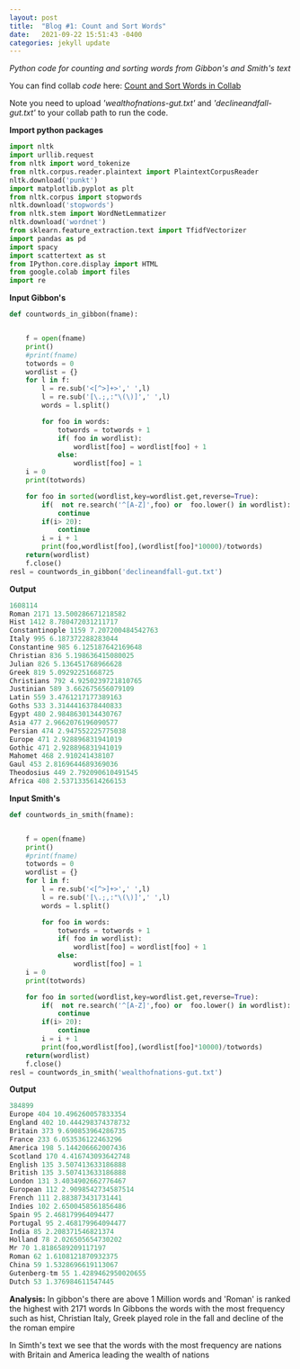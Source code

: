 ```yaml
---
layout: post
title:  "Blog #1: Count and Sort Words"
date:   2021-09-22 15:51:43 -0400
categories: jekyll update
---
```

*Python code for counting and sorting words from Gibbon's and Smith's text*

You can find collab *code* here:
[Count and Sort Words in Collab](https://colab.research.google.com/drive/10XYAnH-ZLkQWIex45-LszVp6JHz7XhCC?usp=sharing)

Note you need to upload *'wealthofnations-gut.txt'* and *'declineandfall-gut.txt'* to your collab path to run the code.

**Import python packages**
```python
import nltk
import urllib.request
from nltk import word_tokenize
from nltk.corpus.reader.plaintext import PlaintextCorpusReader
nltk.download('punkt')
import matplotlib.pyplot as plt
from nltk.corpus import stopwords
nltk.download('stopwords')
from nltk.stem import WordNetLemmatizer
nltk.download('wordnet')
from sklearn.feature_extraction.text import TfidfVectorizer
import pandas as pd
import spacy
import scattertext as st
from IPython.core.display import HTML
from google.colab import files
import re
```


**Input Gibbon's**
```python
def countwords_in_gibbon(fname):


    f = open(fname)
    print()
    #print(fname)
    totwords = 0
    wordlist = {}
    for l in f:
        l = re.sub('<[^>]+>',' ',l)
        l = re.sub('[\.;,:"\(\)]',' ',l)
        words = l.split()

        for foo in words:
            totwords = totwords + 1
            if( foo in wordlist):
                wordlist[foo] = wordlist[foo] + 1
            else:
                wordlist[foo] = 1
    i = 0
    print(totwords)

    for foo in sorted(wordlist,key=wordlist.get,reverse=True):
        if(  not re.search('^[A-Z]',foo) or  foo.lower() in wordlist):
            continue
        if(i> 20):
            continue
        i = i + 1
        print(foo,wordlist[foo],(wordlist[foo]*10000)/totwords)
    return(wordlist)
    f.close()
resl = countwords_in_gibbon('declineandfall-gut.txt')
```


**Output**
```python
1608114
Roman 2171 13.500286671218582
Hist 1412 8.780472031211717
Constantinople 1159 7.207200484542763
Italy 995 6.187372288283044
Constantine 985 6.125187642169648
Christian 836 5.198636415080025
Julian 826 5.136451768966628
Greek 819 5.09292251668725
Christians 792 4.9250239721810765
Justinian 589 3.662675656079109
Latin 559 3.4761217177389163
Goths 533 3.3144416378440833
Egypt 480 2.9848630134430767
Asia 477 2.9662076196090577
Persian 474 2.947552225775038
Europe 471 2.928896831941019
Gothic 471 2.928896831941019
Mahomet 468 2.910241438107
Gaul 453 2.8169644689369036
Theodosius 449 2.792090610491545
Africa 408 2.5371335614266153
```

**Input Smith's**
```python
def countwords_in_smith(fname):


    f = open(fname)
    print()
    #print(fname)
    totwords = 0
    wordlist = {}
    for l in f:
        l = re.sub('<[^>]+>',' ',l)
        l = re.sub('[\.;,:"\(\)]',' ',l)
        words = l.split()

        for foo in words:
            totwords = totwords + 1
            if( foo in wordlist):
                wordlist[foo] = wordlist[foo] + 1
            else:
                wordlist[foo] = 1
    i = 0
    print(totwords)

    for foo in sorted(wordlist,key=wordlist.get,reverse=True):
        if(  not re.search('^[A-Z]',foo) or  foo.lower() in wordlist):
            continue
        if(i> 20):
            continue
        i = i + 1
        print(foo,wordlist[foo],(wordlist[foo]*10000)/totwords)
    return(wordlist)
    f.close()
resl = countwords_in_smith('wealthofnations-gut.txt')
```


**Output**
```python
384899
Europe 404 10.496260057833354
England 402 10.444298374378732
Britain 373 9.690853964286735
France 233 6.053536122463296
America 198 5.144206662007436
Scotland 170 4.416743093642748
English 135 3.507413633186888
British 135 3.507413633186888
London 131 3.4034902662776467
European 112 2.9098542734587514
French 111 2.883873431731441
Indies 102 2.6500458561856486
Spain 95 2.468179964094477
Portugal 95 2.468179964094477
India 85 2.208371546821374
Holland 78 2.026505654730202
Mr 70 1.8186589209117197
Roman 62 1.6108121870932375
China 59 1.5328696619113067
Gutenberg-tm 55 1.4289462950020655
Dutch 53 1.376984611547445
```

**Analysis:**
In gibbon's there are above 1 Million words and 'Roman' is ranked the highest with 2171 words
In Gibbons the words with the most frequency such as hist, Christian Italy,
Greek played role in the fall and decline of the the roman empire


In Simth's text we see that the words with the most frequency are
nations with Britain and America leading the wealth of nations
